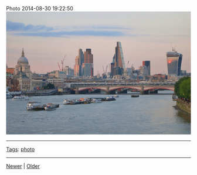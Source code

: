 <!--
title: Photo 2014-08-30 19
date: 2020-06-28T14:49:39.982Z
tags: photo
-->




Photo 2014-08-30 19:22:50
![](96193030772-0.jpg)

<!--BOTTOM-POST-NAVIGATION-->
---

[Tags](tags.md): [photo](tag-photo.md)

---

[Newer](96161630877.md) | [Older](96256628092.md)